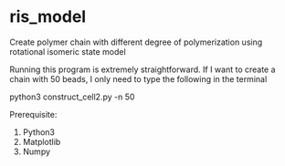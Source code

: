 # ris_model
Create polymer chain with different degree of polymerization using rotational isomeric state model

Running this program is extremely straightforward. If I want to create a chain with 50 beads, I only need to type the following in the terminal

python3 construct_cell2.py -n 50

Prerequisite:

1. Python3
2. Matplotlib
3. Numpy
